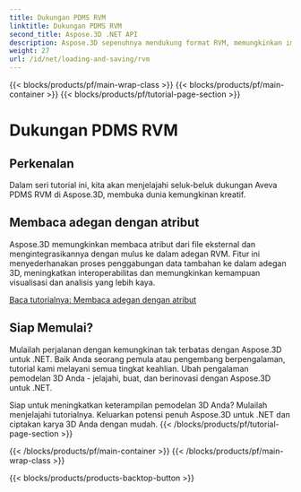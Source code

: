 ```yaml
---
title: Dukungan PDMS RVM
linktitle: Dukungan PDMS RVM
second_title: Aspose.3D .NET API
description: Aspose.3D sepenuhnya mendukung format RVM, memungkinkan impor dan ekspor model 3D dengan mudah, meningkatkan kompatibilitas dan efisiensi alur kerja.
weight: 27
url: /id/net/loading-and-saving/rvm
---
```


{{< blocks/products/pf/main-wrap-class >}}
{{< blocks/products/pf/main-container >}}
{{< blocks/products/pf/tutorial-page-section >}}

# Dukungan PDMS RVM

## Perkenalan

Dalam seri tutorial ini, kita akan menjelajahi seluk-beluk dukungan Aveva PDMS RVM di Aspose.3D, membuka dunia kemungkinan kreatif.

## Membaca adegan dengan atribut

Aspose.3D memungkinkan membaca atribut dari file eksternal dan mengintegrasikannya dengan mulus ke dalam adegan RVM. Fitur ini menyederhanakan proses penggabungan data tambahan ke dalam adegan 3D, meningkatkan interoperabilitas dan memungkinkan kemampuan visualisasi dan analisis yang lebih kaya.

[Baca tutorialnya: Membaca adegan dengan atribut](read-existing-attributes)


## Siap Memulai?

Mulailah perjalanan dengan kemungkinan tak terbatas dengan Aspose.3D untuk .NET. Baik Anda seorang pemula atau pengembang berpengalaman, tutorial kami melayani semua tingkat keahlian. Ubah pengalaman pemodelan 3D Anda - jelajahi, buat, dan berinovasi dengan Aspose.3D untuk .NET.

Siap untuk meningkatkan keterampilan pemodelan 3D Anda? Mulailah menjelajahi tutorialnya. Keluarkan potensi penuh Aspose.3D untuk .NET dan ciptakan karya 3D Anda dengan mudah.
{{< /blocks/products/pf/tutorial-page-section >}}

{{< /blocks/products/pf/main-container >}}
{{< /blocks/products/pf/main-wrap-class >}}

{{< blocks/products/products-backtop-button >}}
